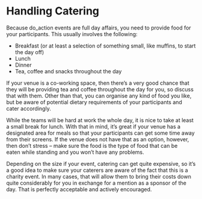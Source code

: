 # Handling Catering

Because do_action events are full day affairs, you need to provide food for your participants. This usually involves the following:

*   Breakfast (or at least a selection of something small, like muffins, to start the day off)
*   Lunch
*   Dinner
*   Tea, coffee and snacks throughout the day

If your venue is a co-working space, then there’s a very good chance that they will be providing tea and coffee throughout the day for you, so discuss that with them. Other than that, you can organise any kind of food you like, but be aware of potential dietary requirements of your participants and cater accordingly.

While the teams will be hard at work the whole day, it is nice to take at least a small break for lunch. With that in mind, it’s great if your venue has a designated area for meals so that your participants can get some time away from their screens. If the venue does not have that as an option, however, then don’t stress – make sure the food is the type of food that can be eaten while standing and you won’t have any problems.

Depending on the size if your event, catering can get quite expensive, so it’s a good idea to make sure your caterers are aware of the fact that this is a charity event. In many cases, that will allow them to bring their costs down quite considerably for you in exchange for a mention as a sponsor of the day. That is perfectly acceptable and actively encouraged.
